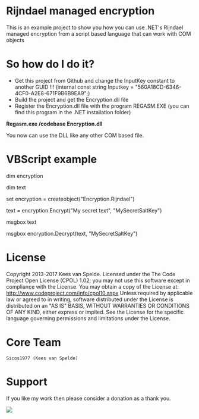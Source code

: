 Rijndael managed encryption
=================

This is an example project to show you how you can use .NET's Rijndael managed encryption from a script based language that can work with COM objects

So how do I do it?
====================

- Get this project from Github and change the InputKey constant to another GUID !!!
  (internal const string Inputkey = "560A18CD-6346-4CF0-A2E8-671F9B6B9EA9";)
- Build the project and get the Encryption.dll file
- Register the Encryption.dll file with the program REGASM.EXE (you can find this program in the .NET installation folder)

<b>Regasm.exe /codebase Encryption.dll</b>

You now can use the DLL like any other COM based file.

VBScript example
====================
dim encryption

dim text

set encryption = createobject("Encryption.Rijndael")

text = encryption.Encrypt("My secret text", "MySecretSaltKey")

msgbox text

msgbox encryption.Decrypt(text, "MySecretSaltKey")
 
License
=======

Copyright 2013-2017 Kees van Spelde.
Licensed under the The Code Project Open License (CPOL) 1.02; you may not use this software except in compliance with the License. You may obtain a copy of the License at:
http://www.codeproject.com/info/cpol10.aspx
Unless required by applicable law or agreed to in writing, software distributed under the License is distributed on an "AS IS" BASIS, WITHOUT WARRANTIES OR CONDITIONS OF ANY KIND, either express or implied. See the License for the specific language governing permissions and limitations under the License.

Core Team
=========
    Sicos1977 (Kees van Spelde)

Support
=======
If you like my work then please consider a donation as a thank you.

<a href="https://www.paypal.com/cgi-bin/webscr?cmd=_s-xclick&hosted_button_id=NS92EXB2RDPYA" target="_blank"><img src="https://www.paypalobjects.com/en_US/i/btn/btn_donate_LG.gif" /></a>
